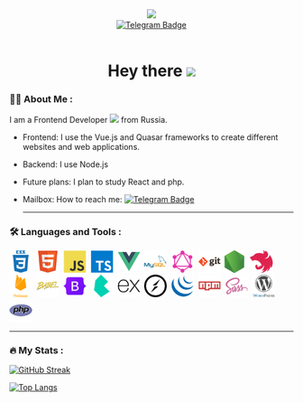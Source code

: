 <div id="header" align="center">
  <img src="https://media.giphy.com/media/M9gbBd9nbDrOTu1Mqx/giphy.gif" width="100"/>
</div>
<div id="badges" align="center">
   <a href="https://t.me/silverp178">
<img src="https://img.shields.io/badge/Telegram-blue?style=for-the-badge&logo=telegram&logoColor=white" alt="Telegram Badge"/>
      </a>
</div> 
<div align="center">
  <img src="https://komarev.com/ghpvc/?username=yuliapalamarchuk&style=flat-square&color=blue" alt=""/>
  <h1>
  Hey there
  <img src="https://media.giphy.com/media/hvRJCLFzcasrR4ia7z/giphy.gif" width="30px"/>
</h1>
</div>

### :woman_technologist: About Me :

I am a Frontend Developer <img src="https://media.giphy.com/media/WUlplcMpOCEmTGBtBW/giphy.gif" width="30">   from Russia.

- Frontend: I use the Vue.js and Quasar frameworks to create different websites and web applications.

- Backend: I use Node.js 

- Future plans: I plan to study React and php.

- Mailbox: How to reach me: [![Telegram Badge](https://img.shields.io/badge/Telegram-blue?style=for-the-badge&logo=telegram&logoColor=white)](https://t.me/silverp178)

  ---

### :hammer_and_wrench: Languages and Tools :
<div>
  <img src="https://github.com/devicons/devicon/blob/master/icons/css3/css3-plain-wordmark.svg"  title="CSS3" alt="CSS" width="40" height="40"/>&nbsp;
  <img src="https://github.com/devicons/devicon/blob/master/icons/html5/html5-original.svg" title="HTML5" alt="HTML" width="40" height="40"/>&nbsp;
  <img src="https://github.com/devicons/devicon/blob/master/icons/javascript/javascript-original.svg" title="JavaScript" alt="JavaScript" width="40" height="40"/>&nbsp;
      <img src="https://github.com/devicons/devicon/blob/master/icons/typescript/typescript-plain.svg" title="TypeScript"  alt="TypeScript" width="40" height="40"/>&nbsp;
      <img src="https://github.com/devicons/devicon/blob/master/icons/vuejs/vuejs-original.svg" title="VueJS"  alt="VueJS" width="40" height="40"/>&nbsp;
    <img src="https://github.com/devicons/devicon/blob/master/icons/mysql/mysql-original-wordmark.svg" title="MySQL"  alt="MySQL" width="40" height="40"/>&nbsp;
      <img src="https://github.com/devicons/devicon/blob/master/icons/graphql/graphql-plain.svg" title="GraphQL"  alt="GraphQL" width="40" height="40"/>&nbsp;
  <img src="https://github.com/devicons/devicon/blob/master/icons/git/git-original-wordmark.svg" title="Git" **alt="Git" width="40" height="40"/>
    <img src="https://github.com/devicons/devicon/blob/master/icons/nodejs/nodejs-original.svg" title="NodeJs"  alt="NodeJs" width="40" height="40"/>&nbsp;
      <img src="https://github.com/devicons/devicon/blob/master/icons/nestjs/nestjs-plain.svg" title="NestJs"  alt="NestJs" width="40" height="40"/>&nbsp;
  <img src="https://github.com/devicons/devicon/blob/master/icons/firebase/firebase-plain-wordmark.svg" title="Firebase" alt="Firebase" width="40" height="40"/>&nbsp;
 <img src="https://github.com/devicons/devicon/blob/master/icons/babel/babel-original.svg" title="Babel"  alt="Babel" width="40" height="40"/>&nbsp;
   <img src="https://github.com/devicons/devicon/blob/master/icons/bootstrap/bootstrap-original.svg" title="Bootstrap"  alt="Bootstrap" width="40" height="40"/>&nbsp;
   <img src="https://github.com/devicons/devicon/blob/master/icons/bulma/bulma-plain.svg" title="Bulma"  alt="Bulma" width="40" height="40"/>&nbsp;
    <img src="https://github.com/devicons/devicon/blob/master/icons/express/express-original.svg" title="Express"  alt="Express" width="40" height="40"/>&nbsp;
   <img src="https://github.com/devicons/devicon/blob/master/icons/socketio/socketio-original.svg" title="Socketio"  alt="Socketio" width="40" height="40"/>&nbsp;
    <img src="https://github.com/devicons/devicon/blob/master/icons/jquery/jquery-original.svg" title="JQuery"  alt="JQuery" width="40" height="40"/>&nbsp;
     <img src="https://github.com/devicons/devicon/blob/master/icons/npm/npm-original-wordmark.svg" title="NPM"  alt="NPM" width="40" height="40"/>&nbsp;
       <img src="https://github.com/devicons/devicon/blob/master/icons/sass/sass-original.svg" title="SASS"  alt="SASS" width="40" height="40"/>&nbsp;
    <img src="https://github.com/devicons/devicon/blob/master/icons/wordpress/wordpress-original.svg" title="WordPress"  alt="WordPress" width="40" height="40"/>&nbsp;
<img src="https://github.com/devicons/devicon/blob/master/icons/php/php-original.svg" title="php"  alt="php" width="40" height="40"/>&nbsp;

</div>

---

### :fire: My Stats :
[![GitHub Streak](http://github-readme-streak-stats.herokuapp.com?user=yuliapalamarchuk&theme=vue-dark&border_radius=6.2&date_format=j%20M%5B%20Y%5D&mode=weekly)](https://git.io/streak-stats)

[![Top Langs](https://github-readme-stats.vercel.app/api/top-langs/?username=yuliapalamarchuk&layout=compact&theme=vision-friendly-dark)](https://github.com/anuraghazra/github-readme-stats)
